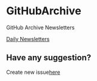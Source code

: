 # GitHubArchive
GitHub Archive Newsletters

[Daily Newsletters](http://eepurl.com/bb4EFL)

## Have any suggestion?
Create new issue[here](https://github.com/hnq90/GitHubArchive/issues)
